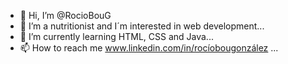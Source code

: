- 👋 Hi, I’m @RocioBouG
- 👀 I’m a nutritionist and I´m interested in web development...
- 🌱 I’m currently learning HTML, CSS and Java...
- 📫 How to reach me www.linkedin.com/in/rocíobougonzález
...
